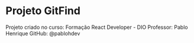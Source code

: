 # Projeto GitFind

Projeto criado no curso: Formação React Developer - DIO
Professor: Pablo Henrique
GitHub: @pablohdev
